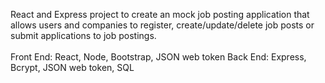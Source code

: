 React and Express project to create an mock job posting application that allows users and companies to register, create/update/delete job posts
or submit applications to job postings.
<br><br>
Front End: React, Node, Bootstrap, JSON web token
Back End: Express, Bcrypt, JSON web token, SQL
